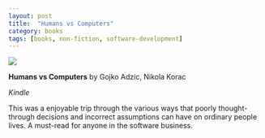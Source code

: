 ```yaml
---
layout: post
title:  "Humans vs Computers"
category: books
tags: [books, non-fiction, software-development]
---
```


<a target="_blank"  href="https://www.amazon.com/gp/product/0993088147/ref=as_li_tl?ie=UTF8&camp=1789&creative=9325&creativeASIN=0993088147&linkCode=as2&tag=42models-20&linkId=889aba86e8d603a4dce9cc931f0cad08"><img border="0" src="//ws-na.amazon-adsystem.com/widgets/q?_encoding=UTF8&MarketPlace=US&ASIN=0993088147&ServiceVersion=20070822&ID=AsinImage&WS=1&Format=_SL250_&tag=42models-20" ></a><img src="//ir-na.amazon-adsystem.com/e/ir?t=42models-20&l=am2&o=1&a=0993088147" width="1" height="1" border="0" alt="" style="border:none !important; margin:0px !important;" />

**Humans vs Computers** by Gojko Adzic, Nikola Korac

*Kindle*

This was a enjoyable trip through the various ways that poorly thought-through decisions and incorrect assumptions can have on ordinary people lives. A must-read for anyone in the software business.


